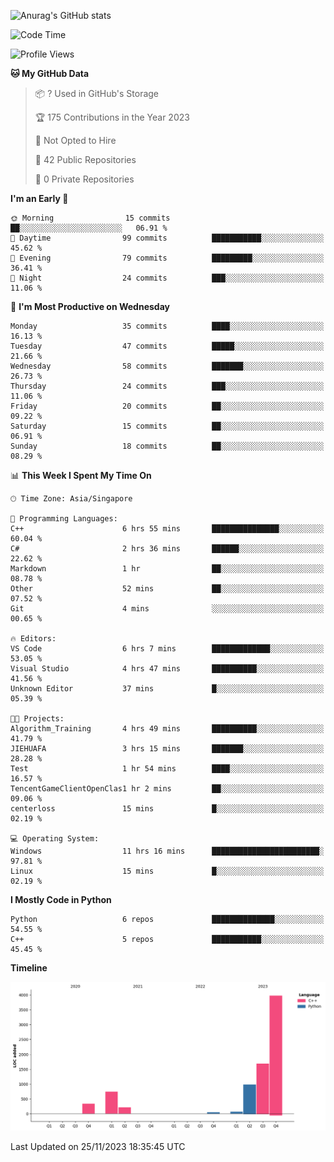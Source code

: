 ![Anurag's GitHub stats](https://github-readme-stats.vercel.app/api?username=OnePointFive99&show_icons=true&theme=transparent)

<!--START_SECTION:waka-->
![Code Time](http://img.shields.io/badge/Code%20Time-26%20hrs%2026%20mins-blue)

![Profile Views](http://img.shields.io/badge/Profile%20Views-0-blue)

**🐱 My GitHub Data** 

> 📦 ? Used in GitHub's Storage 
 > 
> 🏆 175 Contributions in the Year 2023
 > 
> 🚫 Not Opted to Hire
 > 
> 📜 42 Public Repositories 
 > 
> 🔑 0 Private Repositories 
 > 
**I'm an Early 🐤** 

```text
🌞 Morning                15 commits          ██░░░░░░░░░░░░░░░░░░░░░░░   06.91 % 
🌆 Daytime                99 commits          ███████████░░░░░░░░░░░░░░   45.62 % 
🌃 Evening                79 commits          █████████░░░░░░░░░░░░░░░░   36.41 % 
🌙 Night                  24 commits          ███░░░░░░░░░░░░░░░░░░░░░░   11.06 % 
```
📅 **I'm Most Productive on Wednesday** 

```text
Monday                   35 commits          ████░░░░░░░░░░░░░░░░░░░░░   16.13 % 
Tuesday                  47 commits          █████░░░░░░░░░░░░░░░░░░░░   21.66 % 
Wednesday                58 commits          ███████░░░░░░░░░░░░░░░░░░   26.73 % 
Thursday                 24 commits          ███░░░░░░░░░░░░░░░░░░░░░░   11.06 % 
Friday                   20 commits          ██░░░░░░░░░░░░░░░░░░░░░░░   09.22 % 
Saturday                 15 commits          ██░░░░░░░░░░░░░░░░░░░░░░░   06.91 % 
Sunday                   18 commits          ██░░░░░░░░░░░░░░░░░░░░░░░   08.29 % 
```


📊 **This Week I Spent My Time On** 

```text
🕑︎ Time Zone: Asia/Singapore

💬 Programming Languages: 
C++                      6 hrs 55 mins       ███████████████░░░░░░░░░░   60.04 % 
C#                       2 hrs 36 mins       ██████░░░░░░░░░░░░░░░░░░░   22.62 % 
Markdown                 1 hr                ██░░░░░░░░░░░░░░░░░░░░░░░   08.78 % 
Other                    52 mins             ██░░░░░░░░░░░░░░░░░░░░░░░   07.52 % 
Git                      4 mins              ░░░░░░░░░░░░░░░░░░░░░░░░░   00.65 % 

🔥 Editors: 
VS Code                  6 hrs 7 mins        █████████████░░░░░░░░░░░░   53.05 % 
Visual Studio            4 hrs 47 mins       ██████████░░░░░░░░░░░░░░░   41.56 % 
Unknown Editor           37 mins             █░░░░░░░░░░░░░░░░░░░░░░░░   05.39 % 

🐱‍💻 Projects: 
Algorithm_Training       4 hrs 49 mins       ██████████░░░░░░░░░░░░░░░   41.79 % 
JIEHUAFA                 3 hrs 15 mins       ███████░░░░░░░░░░░░░░░░░░   28.28 % 
Test                     1 hr 54 mins        ████░░░░░░░░░░░░░░░░░░░░░   16.57 % 
TencentGameClientOpenClas1 hr 2 mins         ██░░░░░░░░░░░░░░░░░░░░░░░   09.06 % 
centerloss               15 mins             █░░░░░░░░░░░░░░░░░░░░░░░░   02.19 % 

💻 Operating System: 
Windows                  11 hrs 16 mins      ████████████████████████░   97.81 % 
Linux                    15 mins             █░░░░░░░░░░░░░░░░░░░░░░░░   02.19 % 
```

**I Mostly Code in Python** 

```text
Python                   6 repos             ██████████████░░░░░░░░░░░   54.55 % 
C++                      5 repos             ███████████░░░░░░░░░░░░░░   45.45 % 
```



**Timeline**

![Lines of Code chart](https://raw.githubusercontent.com/OnePointFive99/OnePointFive99/main/assets/bar_graph.png)


 Last Updated on 25/11/2023 18:35:45 UTC
<!--END_SECTION:waka-->

  
